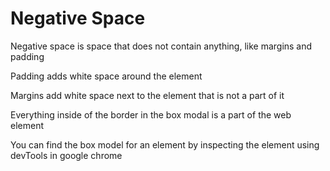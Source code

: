 # Negative Space

Negative space is space that does not contain anything, like margins and padding

Padding adds white space around the element

Margins add white space next to the element that is not a part of it

Everything inside of the border in the box modal is a part of the web element

You can find the box model for an element by inspecting the element using devTools in google chrome
